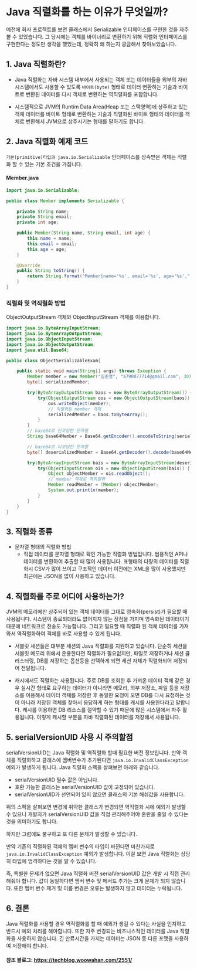 # Java 직렬화를 하는 이유가 무엇일까?

예전에 회사 프로젝트를 보면 클래스에서 Serializable 인터페이스를 구현한 것을 자주 볼 수 있었습니다. 그 당시에는 객체를 바이너리로 변환하기 위해 직렬화 인터페이스를 구현한다는 정도만 생각을 했었는데, 정확히 왜 하는지 궁금해서 찾아보았습니다.

## 1. Java 직렬화란?

- Java 직렬화는 자바 시스템 내부에서 사용되는 객체 또는 데이터들을 외부의 자바 시스템에서도 사용할 수 있도록 `바이트(byte)` 형태로 데이터 변환하는 기술과 바이트로 변환된 데이터를 다시 객체로 변환하는 역직렬화를 포함합니다.

- 시스템적으로 JVM의 Runtim Data Area(Heap 또는 스택영역)에 상주하고 있는 객체 데이터를 바이트 형태로 변환하는 기술과 직렬화된 바이트 형태의 데이터를 객체로 변환해서 JVM으로 상주시키는 형태를 말하기도 합니다.


## 2. Java 직렬화 예제 코드

`기본(primitive)타입과 java.io.Serializable` 인터페이스를 상속받은 객체는 직렬화 할 수 있는 기본 조건을 가집니다.

#### Member.java

```java
import java.io.Serializable;

public class Member implements Serializable {

    private String name;
    private String email;
    private int age;

    public Member(String name, String email, int age) {
        this.name = name;
        this.email = email;
        this.age = age;
    }

    @Override
    public String toString() {
        return String.format("Member{name='%s', email='%s', age='%s',", name, email, age);
    }
}
```

### 직렬화 및 역직렬화 방법

ObjectOutputStream 객체와 ObjectInputStream 객체를 이용합니다. 

```java
import java.io.ByteArrayInputStream;
import java.io.ByteArrayOutputStream;
import java.io.ObjectInputStream;
import java.io.ObjectOutputStream;
import java.util.Base64;

public class ObjectSerializableExam{

    public static void main(String[] args) throws Exception {
        Member member = new Member("임준영", "a790077714@gmail.com", 30);
        byte[] serializedMember;

        try(ByteArrayOutputStream baos = new ByteArrayOutputStream()) {
            try(ObjectOutputStream oos = new ObjectOutputStream(baos)) {
                oos.writeObject(member);
                // 직렬화된 member 객체
                serializedMember = baos.toByteArray();
            }
        }
        // base64로 인코딩한 문자열
        String base64Member = Base64.getEncoder().encodeToString(serializedMember);

        // base64로 디코딩한 문자열
        byte[] deserializedMember = Base64.getDecoder().decode(base64Member);

        try(ByteArrayInputStream bais = new ByteArrayInputStream(deserializedMember)) {
            try(ObjectInputStream ois = new ObjectInputStream(bais)) {
                Object objectMember = ois.readObject();
                // member 객체로 역직렬화
                Member readMember = (Member) objectMember;
                System.out.println(member);
            }
        }
    }
}
```

## 3. 직렬화 종류

- 문자열 형태의 직렬화 방법
    - 직접 데이터를 문자열 형태로 확인 가능한 직렬화 방법입니다. 범용적인 API나 데이터를 변환하여 추출할 때 많이 사용됩니다. 표형태의 다량의 데이터를 직렬화시 CSV가 많이 쓰이고 구조적인 데이터 이전에는 XML을 많이 사용했지만 최근에는 JSON을 많이 사용하고 있습니다.

## 4. 직렬화를 주로 어디에 사용하는가?

JVM의 메모리에만 상주되어 있는 객체 데이터를 그대로 영속화(persist)가 필요할 때 사용됩니다. 시스템이 종료되더라도 없어지지 않는 장점을 가지며 영속화된 데이터이기 때문에 네트워크로 전송도 가능합니다. 그리고 필요할 때 직렬화 된 객체 데이터를 가져와서 역직렬화하여 객체를 바로 사용할 수 있게 됩니다. 


- 서블릿 세션들은 대부분 세션의 Java 직렬화를 지원하고 있습니다. 단순히 세션을 서블릿 메모리 위에서 운용한다면 직렬화가 필요없지만, 파일로 저장하거나 세션 클러스터링, DB를 저장하는 옵션등을 선택하게 되면 세션 자체가 직렬화되어 저장되어 전달됩니다. 

- 캐시에서도 직렬화는 사용됩니다. 주로 DB를 조회한 후 가져온 데이터 객체 같은 경우 실시간 형태로 요구하는 데이터가 아니라면 메모리, 외부 저장소, 파일 등을 저장소를 이용해서 데이터 객체를 저장한 후 동일한 요청이 오면 DB를 다시 요청하는 것이 아니라 저장된 객체를 찾아서 응답하게 하는 형태를 캐시를 사용한다라고 말합니다. 캐시를 이용하면 DB 리소스를 절약할 수 있기 때문에 많은 시스템에서 자주 활용됩니다. 이렇게 캐시할 부분을 자바 직렬화된 데이터를 저장해서 사용됩니다.

## 5. serialVersionUID 사용 시 주의할점

serialVersionUID는 Java 직렬화 및 역직렬화 할때 필요한 버전 정보입니다. 만약 객체를 직렬화하고 클래스에 멤버변수가 추가된다면 `java.io.InvalidClassException` 예외가 발생하게 됩니다. Java 직렬화 스펙을 살펴보면 아래와 같습니다.

- serialVersionUID 필수 값은 아닙니다.
- 호환 가능한 클래스는 serialVersionUID 값이 고정되어 있습니다.
- serialVersionUID가 선언되어 있지 않으면 클래스의 기본 해쉬값을 사용합니다. 

위의 스펙을 살펴보면 변경에 취약한 클래스가 변경되면 역직렬화 시에 예외가 발생할 수 있으니 개발자가 serialVersionUID 값을 직접 관리해주어야 혼란을 줄일 수 있다는 것을 의미하기도 합니다.

하지만 그럼에도 불구하고 또 다른 문제가 발생할 수 있습니다.

만약 기존의 직렬화된 객체의 멤버 변수의 타입이 바뀐다면 마찬가지로 `java.io.InvalidClassException` 예외가 발생합니다. 이걸 보면 Java 직렬화는 상당히 타입에 엄격하다는 것을 알 수 있습니다.

즉, 특별한 문제가 없으면 Java 직렬화 버전 serialVersionUID 값은 개발 시 직접 관리해줘야 합니다. 값이 동일하다면 멤버 변수 및 메서드 추가는 크게 문제가 되지 않습니다. 또한 멤버 변수 제거 및 이름 변경은 오류는 발생하지 않고 데이터는 누락됩니다.


## 6. 결론

Java 직렬화를 사용할 경우 역직렬화를 할 때 예외가 생길 수 있다는 사실을 인지하고 반드시 예외 처리를 해야합니다. 또한 자주 변경되는 비즈니스적인 데이터를 Java 직렬화을 사용하지 않습니다. 긴 만료시간을 가지는 데이터는 JSON 등 다른 포맷을 사용하여 저장해야 합니다. 


#### 참조 블로그: https://techblog.woowahan.com/2551/
